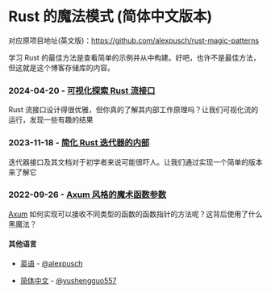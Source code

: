 # Rust 的魔法模式 (简体中文版本)

对应原项目地址(英文版)：https://github.com/alexpusch/rust-magic-patterns

学习 Rust 的最佳方法是查看简单的示例并从中构建。好吧，也许不是最佳方法，但这就是这个博客存储库的内容。

### 2024-04-20 - [可视化探索 Rust 流接口](rust-stream-visualized/Readme_ZH_CN.md)
Rust 流接口设计得很优雅，但你真的了解其内部工作原理吗？让我们可视化流的运行，发现一些有趣的结果

### 2023-11-18 - [简化 Rust 迭代器的内部](dumbing-down-iterator/Readme_ZH_CN.md)
迭代器接口及其文档对于初学者来说可能很吓人。让我们通过实现一个简单的版本来了解它

### 2022-09-26 - [Axum 风格的魔术函数参数](axum-style-magic-function-param/Readme_ZH_CN.md)
[Axum](https://github.com/tokio-rs/axum) 如何实现可以接收不同类型的函数的函数指针的方法呢？这背后使用了什么黑魔法？

#### 其他语言
- [英语](https://github.com/alexpusch/rust-magic-patterns) - <a href="https://github.com/alexpusch">@alexpusch</a>

- [简体中文](https://github.com/yushengguo557/rust-magic-patterns/blob/translation-zh-cn/Readme_ZH_CN.md) - <a href="https://github.com/yushengguo557">@yushengguo557</a>